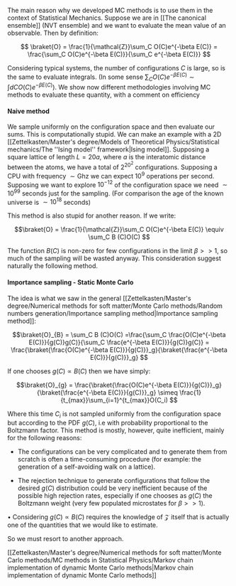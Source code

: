 The main reason why we developed MC methods is to use them in the context of Statistical Mechanics.
Suppose we are in [[The canonical ensemble]] (NVT ensemble) and we want to evaluate the mean value of an observable.
Then by definition:

$$ \braket{O} = \frac{1}{\mathcal{Z}}\sum_C O(C)e^{-\beta E(C)} = \frac{\sum_C O(C)e^{-\beta E(C)}}{\sum_C e^{-\beta E(C)}} $$

Considering typical systems, the number of configurations $C$ is large, so is the same to evaluate integrals.
(In some sense $\sum_C O(C)e^{-\beta E(C)} \sim \int dC O(C)e^{-\beta E(C)}$).
We show now different methodologies involving MC methods to evaluate these quantity, with a comment on efficiency

#### Naive method
We sample uniformly on the configuration space and then evaluate our sums.
This is computationally stupid.
We can make an example with a 2D [[Zettelkasten/Master's degree/Models of Theoretical Physics/Statistical mechanics/The ''Ising model'' framework|Ising model]]. Supposing a square lattice of length $L=20 a$, where $a$ is the interatomic distance between the atoms, we have a total of $2^{{20}^2}$ configurations. Supposing a CPU with frequency $\sim\text{Ghz}$ we can expect $10^9$ operations per second.
Supposing we want to explore $10^{-12}$ of the configuration space we need $\sim 10^{99}$ seconds just for the sampling. (For comparison the age of the known universe is $\sim 10^{18}$ seconds)

This method is also stupid for another reason. If we write:

$$\braket{O} = \frac{1}{\mathcal{Z}}\sum_C O(C)e^{-\beta E(C)} \equiv \sum_C B (C)O(C) $$

The function $B(C)$ is non-zero for few configurations in the limit $\beta >> 1$, so much of the sampling will be wasted anyway. 
This consideration suggest naturally the following method.

#### Importance sampling - Static Monte Carlo

The idea is what we saw in the general [[Zettelkasten/Master's degree/Numerical methods for soft matter/Monte Carlo methods/Random numbers generation/Importance sampling method|Importance sampling method]]:

$$\braket{O}_{B} = \sum_C B (C)O(C) =\frac{\sum_C \frac{O(C)e^{-\beta E(C)}}{g(C)}g(C)}{\sum_C \frac{e^{-\beta E(C)}}{g(C)}g(C)} = \frac{\braket{\frac{O(C)e^{-\beta E(C)}}{g(C)}}_g}{\braket{\frac{e^{-\beta E(C)}}{g(C)}}_g} $$

If one chooses $g(C) \propto B(C)$ then we have simply:


$$\braket{O}_{g} = \frac{\braket{\frac{O(C)e^{-\beta E(C)}}{g(C)}}_g}{\braket{\frac{e^{-\beta E(C)}}{g(C)}}_g} \simeq \frac{1}{t_{max}}\sum_{i=1}^{t_{max}}O(C_i) $$

Where this time $C_i$ is not sampled uniformly from the configuration space but according to the PDF $g(C)$, i.e with probability proportional to the Boltzmann factor.
This method is mostly, however, quite inefficient, mainly for the following reasons:

- The configurations can be very complicated and to generate them from scratch is often a time-consuming
procedure (for example: the generation of a self-avoiding walk on a lattice).

-  The rejection technique to generate configurations that follow the desired $g(C)$ distribution could be very
inefficient because of the possible high rejection rates, especially if one chooses as $g(C)$ the Boltzmann
weight (very few populated microstates for $\beta >>1$).

• Considering $g(C) \propto B(C)$ requires the knowledge of $\mathcal{Z}$ itself that is actually one of the
quantities that we would like to estimate.

So we must resort to another approach.

[[Zettelkasten/Master's degree/Numerical methods for soft matter/Monte Carlo methods/MC methods in Statistical Physics/Markov chain implementation of dynamic Monte Carlo methods|Markov chain implementation of dynamic Monte Carlo methods]]
